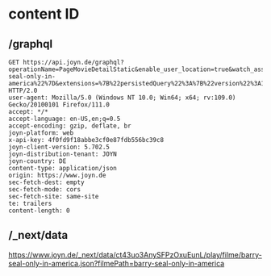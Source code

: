 # content ID

## /graphql

~~~
GET https://api.joyn.de/graphql?operationName=PageMovieDetailStatic&enable_user_location=true&watch_assistant_variant=true&variables=%7B%22path%22%3A%22%2Ffilme%2Fbarry-seal-only-in-america%22%7D&extensions=%7B%22persistedQuery%22%3A%7B%22version%22%3A1%2C%22sha256Hash%22%3A%225cd6d962be007c782b5049ec7077dd446b334f14461423a72baf34df294d11b2%22%7D%7D HTTP/2.0
user-agent: Mozilla/5.0 (Windows NT 10.0; Win64; x64; rv:109.0) Gecko/20100101 Firefox/111.0
accept: */*
accept-language: en-US,en;q=0.5
accept-encoding: gzip, deflate, br
joyn-platform: web
x-api-key: 4f0fd9f18abbe3cf0e87fdb556bc39c8
joyn-client-version: 5.702.5
joyn-distribution-tenant: JOYN
joyn-country: DE
content-type: application/json
origin: https://www.joyn.de
sec-fetch-dest: empty
sec-fetch-mode: cors
sec-fetch-site: same-site
te: trailers
content-length: 0
~~~

## /\_next/data

<https://www.joyn.de/_next/data/ct43uo3AnySFPzOxuEunL/play/filme/barry-seal-only-in-america.json?filmePath=barry-seal-only-in-america>
